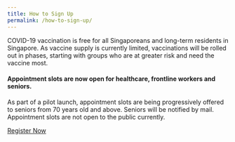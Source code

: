 ```yaml
---
title: How to Sign Up
permalink: /how-to-sign-up/
---
```

COVID-19 vaccination is free for all Singaporeans and long-term residents in Singapore.
As vaccine supply is currently limited, vaccinations will be rolled out in phases, starting with groups who are at greater risk and need the vaccine most.

#### **Appointment slots are now open for healthcare, frontline workers and seniors.**

As part of a pilot launch, appointment slots are being progressively offered to seniors from 70 years old and above. Seniors will be notified by mail. Appointment slots are not open to the public currently.

<a href="https://preregister.vaccine.gov.sg/" class="bp-button is-secondary is-uppercase search-button" target="_blank">Register Now</a>